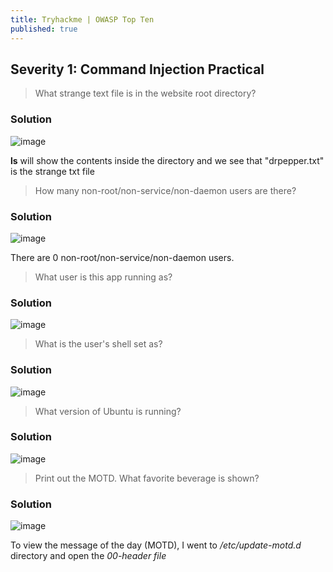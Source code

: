 ```yaml
---
title: Tryhackme | OWASP Top Ten
published: true
---
```


## [](#header-2)Severity 1: Command Injection Practical

> What strange text file is in the website root directory?

### [](#header-3)Solution
![image](https://user-images.githubusercontent.com/81070073/112799398-24c3d100-9023-11eb-898a-ee01618b4f0b.png)

**ls** will show the contents inside the directory and we see that "drpepper.txt" is the strange txt file

> How many non-root/non-service/non-daemon users are there?

### [](#header-3)Solution
![image](https://user-images.githubusercontent.com/81070073/112800278-4cffff80-9024-11eb-9803-245029bdc13b.png)

There are 0 non-root/non-service/non-daemon users.

> What user is this app running as?

### [](#header-3)Solution
![image](https://user-images.githubusercontent.com/81070073/112800478-8e90aa80-9024-11eb-9040-6fb032f89d41.png)

> What is the user's shell set as?

### [](#header-3)Solution
![image](https://user-images.githubusercontent.com/81070073/112800768-f1824180-9024-11eb-9fa8-2c1eb1d725c6.png)

> What version of Ubuntu is running?

### [](#header-3)Solution
![image](https://user-images.githubusercontent.com/81070073/112800914-22fb0d00-9025-11eb-8c2e-d9dd7d4bce76.png)

> Print out the MOTD. What favorite beverage is shown?

### [](#header-3)Solution
![image](https://user-images.githubusercontent.com/81070073/112801538-dcf27900-9025-11eb-9cb3-1c976565bcd2.png)

To view the message of the day (MOTD), I went to _/etc/update-motd.d_ directory and open the _00-header file_ 
